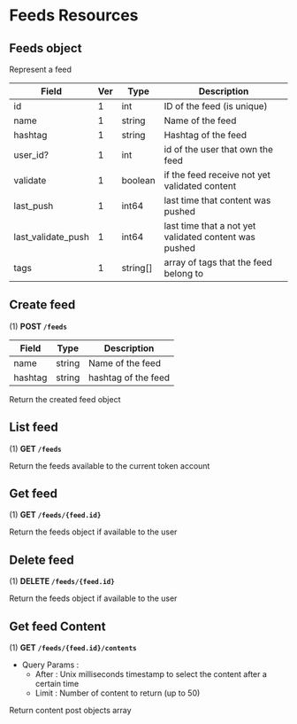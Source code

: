 # Feeds Resources

## Feeds object

Represent a feed

| Field              | Ver | Type     | Description                                           |
| ------------------ | --- | -------- | ----------------------------------------------------- |
| id                 | 1   | int      | ID of the feed (is unique)                            |
| name               | 1   | string   | Name of the feed                                      |
| hashtag            | 1   | string   | Hashtag of the feed                                   |
| user_id?           | 1   | int      | id of the user that own the feed                      |
| validate           | 1   | boolean  | if the feed receive not yet validated content         |
| last_push          | 1   | int64    | last time that content was pushed                     |
| last_validate_push | 1   | int64    | last time that a not yet validated content was pushed |
| tags               | 1   | string[] | array of tags that the feed belong to                 |

## Create feed

(1) **POST `/feeds`**

| Field   | Type   | Description         |
| ------- | ------ | ------------------- |
| name    | string | Name of the feed    |
| hashtag | string | hashtag of the feed |

Return the created feed object

## List feed

(1) **GET `/feeds`**

Return the feeds available to the current token account

## Get feed 

(1) **GET `/feeds/{feed.id}`**

Return the feeds object if available to the user

## Delete feed 

(1) **DELETE `/feeds/{feed.id}`**

Return the feeds object if available to the user

## Get feed Content

(1) **GET `/feeds/{feed.id}/contents`**

- Query Params : 
  - After : Unix milliseconds timestamp to select the content after a certain time
  - Limit : Number of content to return (up to 50)

Return content post objects array